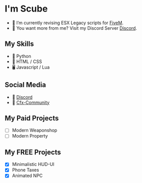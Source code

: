 # I'm Scube

- 🌱 I’m currently revising ESX Legacy scripts for [FiveM](https://fivem.net/).
- 💞️ You want more from me? Visit my Discord Server [Discord](https://discord.gg/Mqgewse3Yc).

## My Skills

- 🐍 Python
- 🔆 HTML / CSS
- 🖥️ Javascript / Lua

## Social Media
- 🎤 [Discord](https://discord.gg/Mqgewse3Yc) 
- 📃 [Cfx-Community](https://forum.cfx.re/u/scubescripts/)

## My Paid Projects

- [ ] Modern Weaponshop
- [ ] Modern Property
 
## My FREE Projects

- [x] Minimalistic HUD-UI
- [x] Phone Taxes
- [x] Animated NPC

